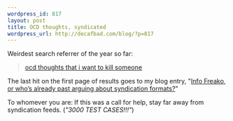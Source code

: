 ```yaml
--- 
wordpress_id: 817
layout: post
title: OCD thoughts, syndicated
wordpress_url: http://decafbad.com/blog/?p=817
---
```

Weirdest search referrer of the year so far:

> [ocd thoughts that i want to kill someone][srch]

The last hit on the first page of results goes to my blog entry, "[Info Freako, or who’s already past arguing about syndication formats?][ent]"  

To whomever you are: If this was a call for help, stay far away from syndication feeds.  (*"3000 TEST CASES!!!"*)

[ent]: http://www.decafbad.com/blog/2004/06/14/info_freako_or_whos_already_past_arguing_about_syndication_formats
[srch]: http://search.yahoo.com/search?p=ocd+thoughts+that+i+want+to+kill+someone&ei=UTF-8&fr=FP-tab-web-t&fl=0&x=wrt

<!-- tags: metablogging search ocd syndication -->
